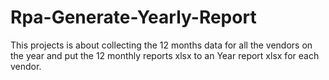 # Rpa-Generate-Yearly-Report
This projects is about collecting the 12 months data for all the vendors on the year and put the 12 monthly reports xlsx to an Year report xlsx for each vendor.
